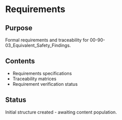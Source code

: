 # Requirements

## Purpose
Formal requirements and traceability for 00-90-03_Equivalent_Safety_Findings.

## Contents
- Requirements specifications
- Traceability matrices
- Requirement verification status

## Status
Initial structure created - awaiting content population.
